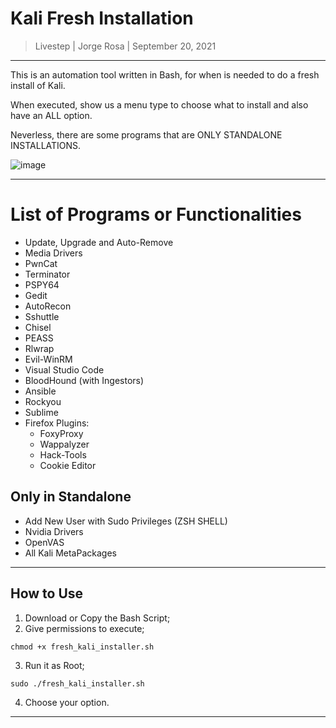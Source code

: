 # Kali Fresh Installation

> Livestep | Jorge Rosa | September 20, 2021

-----------------------------------------------

This is an automation tool written in Bash, for when is needed to do a fresh install of Kali.

When executed, show us a menu type to choose what to install and also have an ALL option.

Neverless, there are some programs that are ONLY STANDALONE INSTALLATIONS.

![image](https://user-images.githubusercontent.com/64553347/134066028-f0dc9e1f-2811-4c85-b364-7677a917612c.png)

----------------------------------------------------------------

# List of Programs or Functionalities

* Update, Upgrade and Auto-Remove
* Media Drivers
* PwnCat
* Terminator
* PSPY64
* Gedit
* AutoRecon
* Sshuttle
* Chisel
* PEASS
* Rlwrap
* Evil-WinRM
* Visual Studio Code
* BloodHound (with Ingestors)
* Ansible
* Rockyou
* Sublime
* Firefox Plugins:
    * FoxyProxy
    * Wappalyzer
    * Hack-Tools
    * Cookie Editor

## Only in Standalone

* Add New User with Sudo Privileges (ZSH SHELL)
* Nvidia Drivers
* OpenVAS
* All Kali MetaPackages

---------------------------------------------------------

## How to Use

1. Download or Copy the Bash Script;
2. Give permissions to execute;
```shell
chmod +x fresh_kali_installer.sh
```
3. Run it as Root;
```shell
sudo ./fresh_kali_installer.sh
```
4. Choose your option.

------------------------------------------------------
